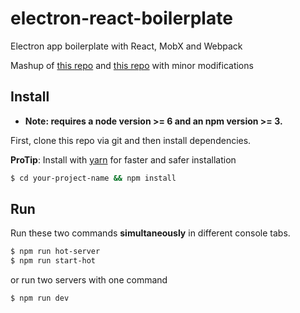 # electron-react-boilerplate
Electron app boilerplate with React, MobX and Webpack

Mashup of [this repo](https://github.com/chentsulin/electron-react-boilerplate) and [this repo](https://github.com/BarakChamo/electron-react-boilerplate) with minor modifications

## Install

* **Note: requires a node version >= 6 and an npm version >= 3.**

First, clone this repo via git and then install dependencies.

**ProTip**: Install with [yarn](https://github.com/yarnpkg/yarn) for faster and safer installation

```bash
$ cd your-project-name && npm install
```

## Run

Run these two commands __simultaneously__ in different console tabs.

```bash
$ npm run hot-server
$ npm run start-hot
```

or run two servers with one command

```bash
$ npm run dev
```
